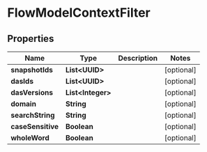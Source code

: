 

# FlowModelContextFilter


## Properties

| Name | Type | Description | Notes |
|------------ | ------------- | ------------- | -------------|
|**snapshotIds** | **List&lt;UUID&gt;** |  |  [optional] |
|**dasIds** | **List&lt;UUID&gt;** |  |  [optional] |
|**dasVersions** | **List&lt;Integer&gt;** |  |  [optional] |
|**domain** | **String** |  |  [optional] |
|**searchString** | **String** |  |  [optional] |
|**caseSensitive** | **Boolean** |  |  [optional] |
|**wholeWord** | **Boolean** |  |  [optional] |



